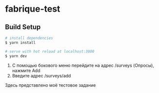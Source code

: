 # fabrique-test

## Build Setup

```bash
# install dependencies
$ yarn install

# serve with hot reload at localhost:3000
$ yarn dev

```

1. С помощью бокового меню перейдите на адрес /surveys (Опросы), нажмите Add
2. Введите адрес /surveys/add

Здесь представлено моё тестовое задание

